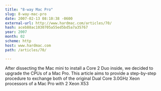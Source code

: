 ```yaml
---
title: "8-way Mac Pro"
slug: 8-way-mac-pro
date: 2007-02-13 08:10:38 -0600
external-url: http://www.hardmac.com/articles/70/
hash: aceb88ac1030705a55ed5bd5a7a35767
year: 2007
month: 02
scheme: http
host: www.hardmac.com
path: /articles/70/

---
```


After dissecting the Mac mini to install a Core 2 Duo inside, we decided to upgrade the CPUs of a Mac Pro. This article aims to provide a step-by-step procedure to exchange both of the original Dual Core 3.0GHz Xeon processors of a Mac Pro with 2 Xeon X53

